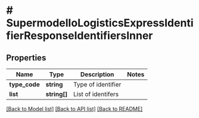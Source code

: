 # # SupermodelIoLogisticsExpressIdentifierResponseIdentifiersInner

## Properties

Name | Type | Description | Notes
------------ | ------------- | ------------- | -------------
**type_code** | **string** | Type of identifier |
**list** | **string[]** | List of identifers |

[[Back to Model list]](../../README.md#models) [[Back to API list]](../../README.md#endpoints) [[Back to README]](../../README.md)
